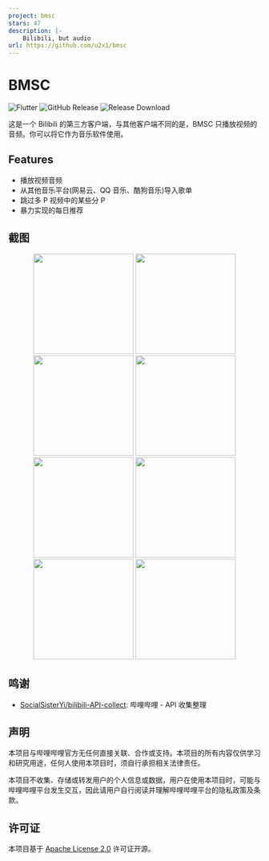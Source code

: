 ```yaml
---
project: bmsc
stars: 47
description: |-
    Bilibili, but audio
url: https://github.com/u2x1/bmsc
---
```


# BMSC


![Flutter](https://img.shields.io/badge/Flutter-02569B.svg?logo=flutter&logoColor=white)
![GitHub Release](https://img.shields.io/github/v/release/u2x1/bmsc)
![Release Download](https://img.shields.io/github/downloads/u2x1/bmsc/total)

这是一个 Bilibili 的第三方客户端，与其他客户端不同的是，BMSC 只播放视频的音频。你可以将它作为音乐软件使用。


## Features

- 播放视频音频
- 从其他音乐平台(网易云、QQ 音乐、酷狗音乐)导入歌单
- 跳过多 P 视频中的某些分 P
- 暴力实现的每日推荐

## 截图

<div align=center>
<img src="screenshot/1.webp" width = "200" />
<img src="screenshot/2.webp" width = "200" />
<img src="screenshot/3.webp" width = "200" />
<img src="screenshot/4.webp" width = "200" />
<img src="screenshot/5.webp" width = "200" />
<img src="screenshot/6.webp" width = "200" />
<img src="screenshot/7.webp" width = "200" />
<img src="screenshot/8.webp" width = "200" />
</div>

## 鸣谢

- [SocialSisterYi/bilibili-API-collect](https://github.com/SocialSisterYi/bilibili-API-collect): 哔哩哔哩 - API 收集整理

## 声明

本项目与哔哩哔哩官方无任何直接关联、合作或支持。本项目的所有内容仅供学习和研究用途，任何人使用本项目时，须自行承担相关法律责任。

本项目不收集、存储或转发用户的个人信息或数据，用户在使用本项目时，可能与哔哩哔哩平台发生交互，因此请用户自行阅读并理解哔哩哔哩平台的隐私政策及条款。

## 许可证

本项目基于 [Apache License 2.0](LICENSE) 许可证开源。

